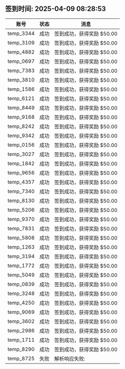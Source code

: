 ## 签到时间: 2025-04-09 08:28:53

| 账号 | 状态 | 消息 |
|------|------|------|
| temp_3344 | 成功 | 签到成功，获得奖励 $50.00 |
| temp_3109 | 成功 | 签到成功，获得奖励 $50.00 |
| temp_4882 | 成功 | 签到成功，获得奖励 $50.00 |
| temp_0697 | 成功 | 签到成功，获得奖励 $50.00 |
| temp_7383 | 成功 | 签到成功，获得奖励 $50.00 |
| temp_3810 | 成功 | 签到成功，获得奖励 $50.00 |
| temp_1586 | 成功 | 签到成功，获得奖励 $50.00 |
| temp_6121 | 成功 | 签到成功，获得奖励 $50.00 |
| temp_8449 | 成功 | 签到成功，获得奖励 $50.00 |
| temp_9168 | 成功 | 签到成功，获得奖励 $50.00 |
| temp_8242 | 成功 | 签到成功，获得奖励 $50.00 |
| temp_9342 | 成功 | 签到成功，获得奖励 $50.00 |
| temp_0156 | 成功 | 签到成功，获得奖励 $50.00 |
| temp_3027 | 成功 | 签到成功，获得奖励 $50.00 |
| temp_1842 | 成功 | 签到成功，获得奖励 $50.00 |
| temp_9656 | 成功 | 签到成功，获得奖励 $50.00 |
| temp_4357 | 成功 | 签到成功，获得奖励 $50.00 |
| temp_7340 | 成功 | 签到成功，获得奖励 $50.00 |
| temp_8130 | 成功 | 签到成功，获得奖励 $50.00 |
| temp_5206 | 成功 | 签到成功，获得奖励 $50.00 |
| temp_9370 | 成功 | 签到成功，获得奖励 $50.00 |
| temp_7831 | 成功 | 签到成功，获得奖励 $50.00 |
| temp_5808 | 成功 | 签到成功，获得奖励 $50.00 |
| temp_1263 | 成功 | 签到成功，获得奖励 $50.00 |
| temp_3194 | 成功 | 签到成功，获得奖励 $50.00 |
| temp_1772 | 成功 | 签到成功，获得奖励 $50.00 |
| temp_5049 | 成功 | 签到成功，获得奖励 $50.00 |
| temp_0839 | 成功 | 签到成功，获得奖励 $50.00 |
| temp_3248 | 成功 | 签到成功，获得奖励 $50.00 |
| temp_4250 | 成功 | 签到成功，获得奖励 $50.00 |
| temp_9069 | 成功 | 签到成功，获得奖励 $50.00 |
| temp_3602 | 成功 | 签到成功，获得奖励 $50.00 |
| temp_2986 | 成功 | 签到成功，获得奖励 $50.00 |
| temp_1711 | 成功 | 签到成功，获得奖励 $50.00 |
| temp_8290 | 成功 | 签到成功，获得奖励 $50.00 |
| temp_8725 | 失败 | 解析响应失败:  
<!DOCTYPE html>
<!--[if lt IE 7]> <html class="n... |
| temp_4813 | 成功 | 签到成功，获得奖励 $50.00 |
| temp_6033 | 成功 | 签到成功，获得奖励 $50.00 |
| temp_1165 | 成功 | 签到成功，获得奖励 $50.00 |
| temp_4806 | 成功 | 签到成功，获得奖励 $50.00 |
| temp_0308 | 成功 | 签到成功，获得奖励 $50.00 |
| temp_6343 | 成功 | 签到成功，获得奖励 $50.00 |
| temp_3117 | 成功 | 签到成功，获得奖励 $50.00 |
| temp_7117 | 成功 | 签到成功，获得奖励 $50.00 |
| temp_4730 | 成功 | 签到成功，获得奖励 $50.00 |
| temp_6122 | 成功 | 签到成功，获得奖励 $50.00 |
| temp_2454 | 成功 | 签到成功，获得奖励 $50.00 |
| temp_6423 | 成功 | 签到成功，获得奖励 $50.00 |
| temp_8186 | 成功 | 签到成功，获得奖励 $50.00 |
| temp_7333 | 成功 | 签到成功，获得奖励 $50.00 |
| temp_2591 | 成功 | 签到成功，获得奖励 $50.00 |
| temp_2393 | 成功 | 签到成功，获得奖励 $50.00 |
| temp_2724 | 成功 | 签到成功，获得奖励 $50.00 |
| temp_8192 | 成功 | 签到成功，获得奖励 $50.00 |
| temp_0200 | 成功 | 签到成功，获得奖励 $50.00 |
| temp_4371 | 成功 | 签到成功，获得奖励 $50.00 |

- 总计: 56 个账号
- 成功: 55 个
- 失败: 1 个
- 成功率: 98.2%
